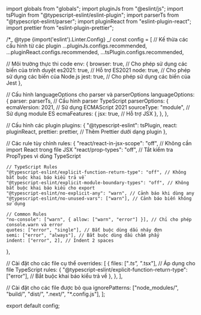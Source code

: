 import globals from "globals";
import pluginJs from "@eslint/js";
import tsPlugin from "@typescript-eslint/eslint-plugin";
import parserTs from "@typescript-eslint/parser";
import pluginReact from "eslint-plugin-react";
import prettier from "eslint-plugin-prettier";

/\*_ @type {import('eslint').Linter.Config} _/
const config = [
// Kế thừa các cấu hình từ các plugin
...pluginJs.configs.recommended,
...pluginReact.configs.recommended,
...tsPlugin.configs.recommended,

// Môi trường thực thi code
env: {
browser: true, // Cho phép sử dụng các biến của trình duyệt
es2021: true, // Hỗ trợ ES2021
node: true, // Cho phép sử dụng các biến của Node.js
jest: true, // Cho phép sử dụng các biến của Jest
},

// Cấu hình languageOptions cho parser và parserOptions
languageOptions: {
parser: parserTs, // Cấu hình parser TypeScript
parserOptions: {
ecmaVersion: 2021, // Sử dụng ECMAScript 2021
sourceType: "module", // Sử dụng module ES
ecmaFeatures: {
jsx: true, // Hỗ trợ JSX
},
},
},

// Cấu hình các plugin
plugins: {
"@typescript-eslint": tsPlugin,
react: pluginReact,
prettier: prettier, // Thêm Prettier dưới dạng plugin
},

// Các rule tùy chỉnh
rules: {
"react/react-in-jsx-scope": "off", // Không cần import React trong file JSX
"react/prop-types": "off", // Tắt kiểm tra PropTypes vì dùng TypeScript

    // TypeScript Rules
    "@typescript-eslint/explicit-function-return-type": "off", // Không bắt buộc khai báo kiểu trả về
    "@typescript-eslint/explicit-module-boundary-types": "off", // Không bắt buộc khai báo kiểu cho export
    "@typescript-eslint/no-explicit-any": "warn", // Cảnh báo khi dùng any
    "@typescript-eslint/no-unused-vars": ["warn"], // Cảnh báo biến không sử dụng

    // Common Rules
    "no-console": ["warn", { allow: ["warn", "error"] }], // Chỉ cho phép console.warn và error
    quotes: ["error", "single"], // Bắt buộc dùng dấu nháy đơn
    semi: ["error", "always"], // Bắt buộc dùng dấu chấm phẩy
    indent: ["error", 2], // Indent 2 spaces

},

// Cài đặt cho các file cụ thể
overrides: [
{
files: ["*.ts", "*.tsx"], // Áp dụng cho file TypeScript
rules: {
"@typescript-eslint/explicit-function-return-type": ["error"], // Bắt buộc khai báo kiểu trả về
},
},
],

// Cài đặt cho các file được bỏ qua
ignorePatterns: ["node_modules/", "build/", "dist/", ".next/", "*.config.js"],
];

export default config;
